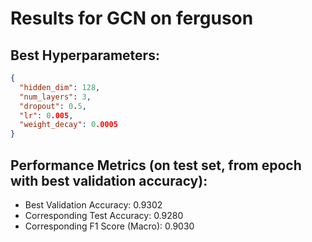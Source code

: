 # Results for GCN on ferguson

## Best Hyperparameters:
```json
{
  "hidden_dim": 128,
  "num_layers": 3,
  "dropout": 0.5,
  "lr": 0.005,
  "weight_decay": 0.0005
}
```

## Performance Metrics (on test set, from epoch with best validation accuracy):
- Best Validation Accuracy: 0.9302
- Corresponding Test Accuracy: 0.9280
- Corresponding F1 Score (Macro): 0.9030
